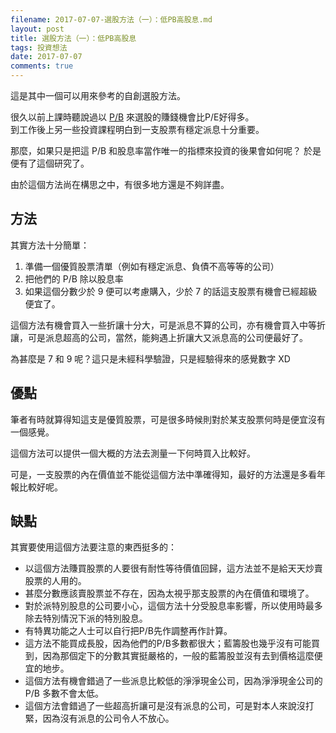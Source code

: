 ```yaml
---
filename: 2017-07-07-選股方法（一）：低PB高股息.md
layout: post
title: 選股方法（一）：低PB高股息
tags: 投資想法
date: 2017-07-07
comments: true
---
```


這是其中一個可以用來參考的自創選股方法。

很久以前上課時聽說過以 [P/B](http://www.investopedia.com/terms/p/price-to-bookratio.asp) 來選股的賺錢機會比P/E好得多。  
到工作後上另一些投資課程明白到一支股票有穩定派息十分重要。

那麼，如果只是把這 P/B 和股息率當作唯一的指標來投資的後果會如何呢？ 
於是便有了這個研究了。

由於這個方法尚在構思之中，有很多地方還是不夠詳盡。

## 方法

其實方法十分簡單：

1. 準備一個優質股票清單（例如有穩定派息、負債不高等等的公司）
2. 把他們的 P/B 除以股息率
3. 如果這個分數少於 9 便可以考慮購入，少於 7 的話這支股票有機會已經超級便宜了。

這個方法有機會買入一些折讓十分大，可是派息不算的公司，亦有機會買入中等折讓，可是派息超高的公司，當然，能夠遇上折讓大又派息高的公司便最好了。

為甚麼是 7 和 9 呢？這只是未經科學驗證，只是經驗得來的感覺數字 XD

## 優點

筆者有時就算得知這支是優質股票，可是很多時候則對於某支股票何時是便宜沒有一個感覺。

這個方法可以提供一個大概的方法去測量一下何時買入比較好。

可是，一支股票的內在價值並不能從這個方法中準確得知，最好的方法還是多看年報比較好呢。

## 缺點

其實要使用這個方法要注意的東西挺多的：

* 以這個方法賺買股票的人要很有耐性等待價值回歸，這方法並不是給天天炒賣股票的人用的。
* 甚麼分數應該賣股票並不存在，因為太視乎那支股票的內在價值和環境了。
* 對於派特別股息的公司要小心，這個方法十分受股息率影響，所以使用時最多除去特別情況下派的特別股息。
* 有特異功能之人士可以自行把P/B先作調整再作計算。
* 這方法不能買成長股，因為他們的P/B多數都很大；藍籌股也幾乎沒有可能買到，因為那個定下的分數其實挺嚴格的，一般的藍籌股並沒有去到價格這麼便宜的地步。
* 這個方法有機會錯過了一些派息比較低的淨淨現金公司，因為淨淨現金公司的 P/B 多數不會太低。
* 這個方法會錯過了一些超高折讓可是沒有派息的公司，可是對本人來說沒打緊，因為沒有派息的公司令人不放心。
